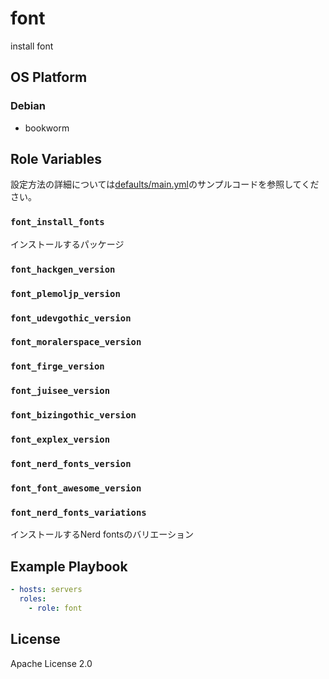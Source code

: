 font
=================

install font

OS Platform
-----------------

### Debian

- bookworm

Role Variables
--------------

設定方法の詳細については[defaults/main.yml](defaults/main.yml)のサンプルコードを参照してください。

### `font_install_fonts`

インストールするパッケージ

### `font_hackgen_version`

### `font_plemoljp_version`

### `font_udevgothic_version`

### `font_moralerspace_version`

### `font_firge_version`

### `font_juisee_version`

### `font_bizingothic_version`

### `font_explex_version`

### `font_nerd_fonts_version`

### `font_font_awesome_version`

### `font_nerd_fonts_variations`

インストールするNerd fontsのバリエーション

Example Playbook
--------------

```yaml
- hosts: servers
  roles:
    - role: font
```

License
--------------

Apache License 2.0
